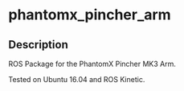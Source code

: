 # phantomx_pincher_arm

<h2>Description</h2>

ROS Package for the PhantomX Pincher MK3 Arm.

Tested on Ubuntu 16.04 and ROS Kinetic.
